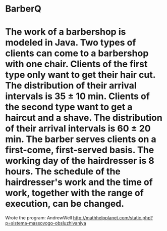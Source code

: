 # BarberQ
The work of a barbershop is modeled in Java.
Two types of clients can come to a barbershop with one chair. Clients of the first type only want to get their hair cut. 
The distribution of their arrival intervals is 35 ± 10 min. Clients of the second type want to get a haircut and a shave. 
The distribution of their arrival intervals is 60 ± 20 min. The barber serves clients on a first-come, first-served basis. 
The working day of the hairdresser is 8 hours. The schedule of the hairdresser's work and the time of work, together with the range of execution, can be changed.
===========
Wrote the program: AndrewWell
http://mathhelpplanet.com/static.php?p=sistema-massovogo-obsluzhivaniya

